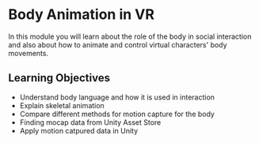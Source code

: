 # Body Animation in VR

In this module you will learn about the role of the body in social interaction and also about how to animate and control virtual characters' body movements.

## Learning Objectives

- Understand body language and how it is used in interaction
- Explain skeletal animation
- Compare different methods for motion capture for the body
- Finding mocap data from Unity Asset Store
- Apply motion catpured data in Unity